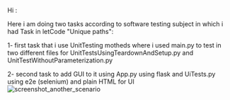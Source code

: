 Hi :

Here i am doing two tasks according to software testing subject in which i had Task in letCode "Unique paths":

1- first task that i use UnitTesting motheds where i used main.py to test in two different files for UnitTestsUsingTeardownAndSetup.py  and UnitTestWithoutParameterization.py 

2-  second task to add GUI to it using App.py using flask  and UiTests.py  using e2e (selenium)  and plain HTML  for UI  
![screenshot_another_scenario](https://github.com/Belal123-hub/Quality-Assurance/assets/131976726/1d195c9c-84ff-4232-9c15-0e155e9718a5)
